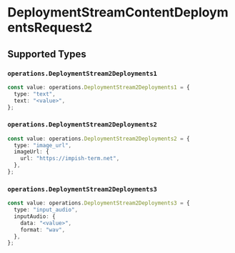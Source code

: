 # DeploymentStreamContentDeploymentsRequest2


## Supported Types

### `operations.DeploymentStream2Deployments1`

```typescript
const value: operations.DeploymentStream2Deployments1 = {
  type: "text",
  text: "<value>",
};
```

### `operations.DeploymentStream2Deployments2`

```typescript
const value: operations.DeploymentStream2Deployments2 = {
  type: "image_url",
  imageUrl: {
    url: "https://impish-term.net",
  },
};
```

### `operations.DeploymentStream2Deployments3`

```typescript
const value: operations.DeploymentStream2Deployments3 = {
  type: "input_audio",
  inputAudio: {
    data: "<value>",
    format: "wav",
  },
};
```

